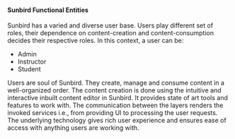 #### Sunbird Functional Entities

Sunbird has a varied and diverse user base. Users play different set of roles, their dependence on content-creation and content-consumption decides their respective roles. 
In this context, a user can be:

+ Admin 
+ Instructor
+ Student

Users are soul of Sunbird. They create, manage and consume content in a well-organized order. The content creation is done using the intuitive and interactive inbuilt content editor in Sunbird. It provides state of art tools and features to work with. The communication between the layers renders the invoked services i.e., from providing UI to processing the user requests. The underlying technology gives rich user experience and ensures ease of access with anything users are working with.
